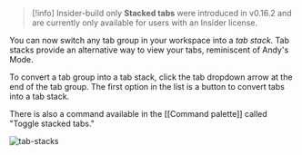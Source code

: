 > [!info] Insider-build only
> **Stacked tabs** were introduced in v0.16.2 and are currently only available for users with an Insider license.


You can now switch any tab group in your workspace into a _tab stack_. Tab stacks provide an alternative way to view your tabs, reminiscent of Andy's Mode.

To convert a tab group into a tab stack, click the tab dropdown arrow at the end of the tab group. The first option in the list is a button to convert
tabs into a tab stack.

There is also a command available in the [[Command palette]] called "Toggle stacked tabs."

![tab-stacks](https://user-images.githubusercontent.com/693981/188205363-0f24b2a5-3706-4a8c-b38b-7a66baa68ce6.gif)
